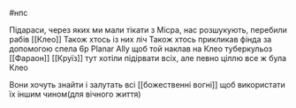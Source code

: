 #нпс

Підараси, через яких ми мали тікати з Місра, нас розшукують, перебили рабів [[Клео]]
Також хтось із них ліч
Також хтось прикликав фінда за допомогою спела 6р Planar Ally щоб той наклав на Клео туберкульоз 
[[Фараон]]
[[Круїз]] тут хотіли підірвати всіх, але певно ціллю все ж була Клео

Вони хочуть знайти і залутать всі [[божественні вогні]] щоб використати їх іншим чином(для вічного життя)